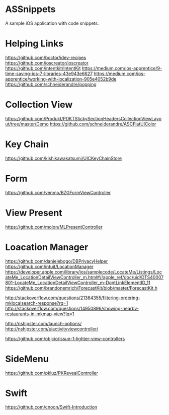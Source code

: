 ASSnippets
==========

A sample iOS application with code snippets.


Helping Links
=============

https://github.com/boctor/idev-recipes
https://github.com/ioscreator/ioscreator
https://github.com/intentkit/IntentKit
https://medium.com/ios-apprentice/9-time-saving-ios-7-libraries-43e943e6627
https://medium.com/ios-apprentice/working-with-localization-905e4052b9de
https://github.com/schneiderandre/popping

Collection View
=============
https://github.com/Produkt/PDKTStickySectionHeadersCollectionViewLayout/tree/master/Demo
https://github.com/schneiderandre/ASCFlatUIColor

Key Chain
=============
https://github.com/kishikawakatsumi/UICKeyChainStore

Form
=============
https://github.com/venmo/BZGFormViewController

View Present
=============
https://github.com/molon/MLPresentController

Loacation Manager
=============
https://github.com/danielebogo/DBPrivacyHelper
https://github.com/intuit/LocationManager
https://developer.apple.com/library/ios/samplecode/LocateMe/Listings/LocateMe_LocationDetailViewController_m.html#//apple_ref/doc/uid/DTS40007801-LocateMe_LocationDetailViewController_m-DontLinkElementID_11
https://github.com/brandonemrich/ForecastKit/blob/master/ForecastKit.h


http://stackoverflow.com/questions/21364355/filtering-ordering-mklocalsearch-response?rq=1
http://stackoverflow.com/questions/14950896/showing-nearby-restaurants-in-mkmap-view?lq=1


http://nshipster.com/launch-options/
http://nshipster.com/uiactivityviewcontroller/

https://github.com/objcio/issue-1-lighter-view-controllers

SideMenu
===========
https://github.com/pkluz/PKRevealController

Swift
=============
https://github.com/cnoon/Swift-Introduction